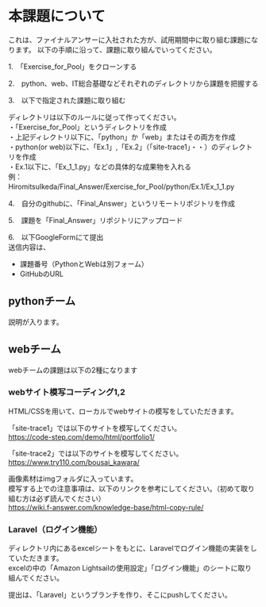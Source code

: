 # 本課題について
これは、ファイナルアンサーに入社された方が、試用期間中に取り組む課題になります。
以下の手順に沿って、課題に取り組んでいってください。

1.　「Exercise_for_Pool」をクローンする

2.　python、web、IT総合基礎などそれぞれのディレクトリから課題を把握する

3.　以下で指定された課題に取り組む

ディレクトリは以下のルールに従って作ってください。<br>
・「Exercise_for_Pool」というディレクトリを作成　　<br>
・上記ディレクトリ以下に、「python」か「web」またはその両方を作成<br>
・python(or web)以下に、「Ex.1」,「Ex.2」（「site-trace1」・・）のディレクトリを作成<br>
・Ex.1以下に、「Ex_1_1.py」などの具体的な成果物を入れる<br>
例：　　<br>
HiromitsuIkeda/Final_Answer/Exercise_for_Pool/python/Ex.1/Ex_1_1.py　　

4.　自分のgithubに、「Final_Answer」というリモートリポジトリを作成

5.　課題を「Final_Answer」リポジトリにアップロード

6.　以下GoogleFormにて提出<br>
送信内容は、
* 課題番号（PythonとWebは別フォーム）
* GitHubのURL

## pythonチーム
説明が入ります。

## webチーム
webチームの課題は以下の2種になります
### webサイト模写コーディング1,2
HTML/CSSを用いて、ローカルでwebサイトの模写をしていただきます。

「site-trace1」では以下のサイトを模写してください。<br>
https://code-step.com/demo/html/portfolio1/

「site-trace2」では以下のサイトを模写してください。<br>
https://www.try110.com/bousai_kawara/

画像素材はimgフォルダに入っています。<br>
模写する上での注意事項は、以下のリンクを参考にしてください。（初めて取り組む方は必ず読んでください）<br>
https://wiki.f-answer.com/knowledge-base/html-copy-rule/

### Laravel（ログイン機能）
ディレクトリ内にあるexcelシートをもとに、Laravelでログイン機能の実装をしていただきます。<br>
excelの中の「Amazon Lightsailの使用設定」「ログイン機能」のシートに取り組んでください。

提出は、「Laravel」というブランチを作り、そこにpushしてください。
